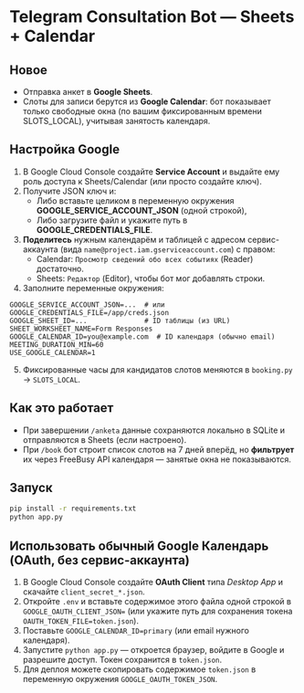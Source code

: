 # Telegram Consultation Bot — Sheets + Calendar

## Новое
- Отправка анкет в **Google Sheets**.
- Слоты для записи берутся из **Google Calendar**: бот показывает только свободные окна (по вашим фиксированным времени SLOTS_LOCAL), учитывая занятость календаря.

## Настройка Google
1) В Google Cloud Console создайте **Service Account** и выдайте ему роль доступа к Sheets/Calendar (или просто создайте ключ).
2) Получите JSON ключ и:
   - Либо вставьте целиком в переменную окружения **GOOGLE_SERVICE_ACCOUNT_JSON** (одной строкой),
   - Либо загрузите файл и укажите путь в **GOOGLE_CREDENTIALS_FILE**.
3) **Поделитесь** нужным календарём и таблицей с адресом сервис-аккаунта (вида `name@project.iam.gserviceaccount.com`) с правом:
   - Calendar: `Просмотр сведений обо всех событиях` (Reader) достаточно.
   - Sheets: `Редактор` (Editor), чтобы бот мог добавлять строки.
4) Заполните переменные окружения:
```
GOOGLE_SERVICE_ACCOUNT_JSON=...  # или GOOGLE_CREDENTIALS_FILE=/app/creds.json
GOOGLE_SHEET_ID=...              # ID таблицы (из URL)
SHEET_WORKSHEET_NAME=Form Responses
GOOGLE_CALENDAR_ID=you@example.com  # ID календаря (обычно email)
MEETING_DURATION_MIN=60
USE_GOOGLE_CALENDAR=1
```
5) Фиксированные часы для кандидатов слотов меняются в `booking.py` → `SLOTS_LOCAL`.

## Как это работает
- При завершении `/anketa` данные сохраняются локально в SQLite и отправляются в Sheets (если настроено).
- При `/book` бот строит список слотов на 7 дней вперёд, но **фильтрует** их через FreeBusy API календаря — занятые окна не показываются.

## Запуск
```bash
pip install -r requirements.txt
python app.py
```


## Использовать обычный Google Календарь (OAuth, без сервис-аккаунта)
1. В Google Cloud Console создайте **OAuth Client** типа *Desktop App* и скачайте `client_secret_*.json`.
2. Откройте `.env` и вставьте содержимое этого файла одной строкой в `GOOGLE_OAUTH_CLIENT_JSON=` (или укажите путь для сохранения токена `OAUTH_TOKEN_FILE=token.json`).
3. Поставьте `GOOGLE_CALENDAR_ID=primary` (или email нужного календаря).
4. Запустите `python app.py` — откроется браузер, войдите в Google и разрешите доступ. Токен сохранится в `token.json`.
5. Для деплоя можете скопировать содержимое `token.json` в переменную окружения `GOOGLE_OAUTH_TOKEN_JSON`.

